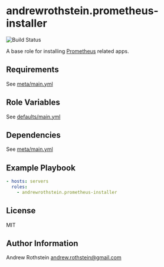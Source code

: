 andrewrothstein.prometheus-installer
=========
![Build Status](https://github.com/andrewrothstein/ansible-prometheus-installer/actions/workflows/build.yml/badge.svg)

A base role for installing [Prometheus](https://prometheus.io/download/) related apps.

Requirements
------------

See [meta/main.yml](meta/main.yml)

Role Variables
--------------

See [defaults/main.yml](defaults/main.yml)

Dependencies
------------

See [meta/main.yml](meta/main.yml)

Example Playbook
----------------

```yml
- hosts: servers
  roles:
    - andrewrothstein.prometheus-installer
```

License
-------

MIT

Author Information
------------------

Andrew Rothstein <andrew.rothstein@gmail.com>
